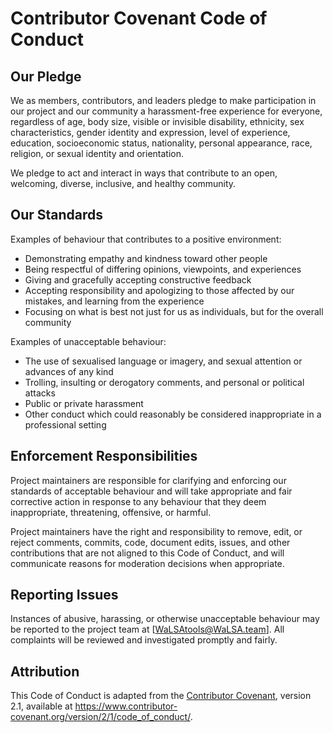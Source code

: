 # Contributor Covenant Code of Conduct

## Our Pledge
We as members, contributors, and leaders pledge to make participation in our project and our community a harassment-free experience for everyone, regardless of age, body size, visible or invisible disability, ethnicity, sex characteristics, gender identity and expression, level of experience, education, socioeconomic status, nationality, personal appearance, race, religion, or sexual identity and orientation.

We pledge to act and interact in ways that contribute to an open, welcoming, diverse, inclusive, and healthy community.

## Our Standards
Examples of behaviour that contributes to a positive environment:
- Demonstrating empathy and kindness toward other people
- Being respectful of differing opinions, viewpoints, and experiences
- Giving and gracefully accepting constructive feedback
- Accepting responsibility and apologizing to those affected by our mistakes, and learning from the experience
- Focusing on what is best not just for us as individuals, but for the overall community

Examples of unacceptable behaviour:
- The use of sexualised language or imagery, and sexual attention or advances of any kind
- Trolling, insulting or derogatory comments, and personal or political attacks
- Public or private harassment
- Other conduct which could reasonably be considered inappropriate in a professional setting

## Enforcement Responsibilities
Project maintainers are responsible for clarifying and enforcing our standards of acceptable behaviour and will take appropriate and fair corrective action in response to any behaviour that they deem inappropriate, threatening, offensive, or harmful.

Project maintainers have the right and responsibility to remove, edit, or reject comments, commits, code, document edits, issues, and other contributions that are not aligned to this Code of Conduct, and will communicate reasons for moderation decisions when appropriate.

## Reporting Issues
Instances of abusive, harassing, or otherwise unacceptable behaviour may be reported to the project team at [WaLSAtools@WaLSA.team]. All complaints will be reviewed and investigated promptly and fairly.

## Attribution
This Code of Conduct is adapted from the [Contributor Covenant][homepage], version 2.1, available at https://www.contributor-covenant.org/version/2/1/code_of_conduct/.

[homepage]: https://www.contributor-covenant.org
